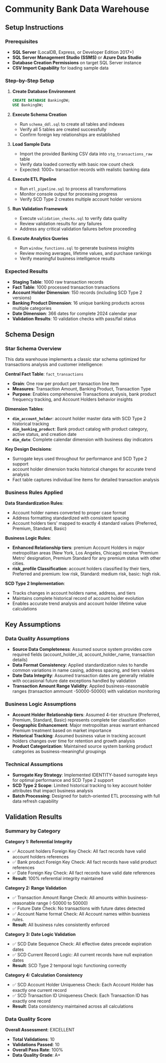 # Community Bank Data Warehouse

## Setup Instructions

### Prerequisites
- **SQL Server** (LocalDB, Express, or Developer Edition 2017+)
- **SQL Server Management Studio (SSMS)** or **Azure Data Studio**
- **Database Creation Permissions** on target SQL Server instance
- **CSV Import Capability** for loading sample data

### Step-by-Step Setup
1. **Create Database Environment**
   ```sql
   CREATE DATABASE BankingDW;
   USE BankingDW;
   ```

2. **Execute Schema Creation**
   - Run `schema_ddl.sql` to create all tables and indexes
   - Verify all 5 tables are created successfully
   - Confirm foreign key relationships are established

3. **Load Sample Data**
   - Import the provided Banking CSV data into `stg_transactions_raw` table
   - Verify data loaded correctly with basic row count check
   - Expected: 1000+ transaction records with realistic banking data

4. **Execute ETL Pipeline**
   - Run `etl_pipeline.sql` to process all transformations
   - Monitor console output for processing progress
   - Verify SCD Type 2 creates multiple account holder versions

5. **Run Validation Framework**
   - Execute `validation_checks.sql` to verify data quality
   - Review validation results for any failures
   - Address any critical validation failures before proceeding

6. **Execute Analytics Queries**
   - Run `window_functions.sql` to generate business insights
   - Review moving averages, lifetime values, and purchase rankings
   - Verify meaningful business intelligence results

### Expected Results
- **Staging Table**: 1000 raw transaction records
- **Fact Table**: 1000 processed transaction transactions
- **Account Holder Dimension**: 150 records (including SCD Type 2 versions)
- **Banking Product Dimension**: 16 unique banking products across multiple categories
- **Date Dimension**: 366 dates for complete 2024 calendar year
- **Validation Results**: 10 validation checks with pass/fail status

## Schema Design

### Star Schema Overview
This  data warehouse implements a classic star schema optimized for transactions analysis and customer intelligence:

**Central Fact Table**: `fact_transactions`
- **Grain**: One row per product per transaction line item
- **Measures**: Transaction Amount, Banking Product, Transaction Type
- **Purpose**: Enables comprehensive Transactions analysis, bank product frequency tracking, and Account Holders behavior insights

**Dimension Tables**:
- **`dim_account_holder`**: account holder master data with SCD Type 2 historical tracking
- **`dim_banking_product`**: Bank product catalog with product category, active status, and creation date
- **`dim_date`**: Complete calendar dimension with business day indicators

**Key Design Decisions**:
- Surrogate keys used throughout for performance and SCD Type 2 support
- account holder dimension tracks historical changes for accurate trend analysis
- Fact table captures individual line items for detailed transaction analysis

### Business Rules Applied

**Data Standardization Rules**:
- Account holder names converted to proper case format
- Address formatting standardized with consistent spacing
- Account holders tiers' mapped to exactly 4 standard values (Preferred, Premium, Standard, Basic)

**Business Logic Rules**:
- **Enhanced Relationship tiers**: premium Account Holders in major metropolitan areas (New York, Los Angeles, Chicago) receive 'Premium Metro' designation, Premium Standard for any premium status with other cities.
- **risk_profile Classification**: account holders classified by their tiers, Preferred and premium: low risk, Standard: medium risk, basic: high risk.

**SCD Type 2 Implementation**:
- Tracks changes in account holders name, address, and tiers
- Maintains complete historical record of account holder evolution
- Enables accurate trend analysis and account holder lifetime value calculations


## Key Assumptions

### Data Quality Assumptions
- **Source Data Completeness**: Assumed source system provides core required fields (account_holder_id, account_holder_name, transaction details)
- **Data Format Consistency**: Applied standardization rules to handle common variations in name casing, address spacing, and tiers values
- **Date Data Integrity**: Assumed transaction dates are generally reliable with occasional future date exceptions handled by validation
- **Transaction Amount Range Validity**: Applied business-reasonable ranges (transaction ammount -50000-50000) with validation monitoring

### Business Logic Assumptions  
- **Account Holder Relationship tiers**: Assumed 4-tier structure (Preferred, Premium, Standard, Basic) represents complete tier classification
- **Geographic Enhancement**: Major metropolitan areas warrant enhanced Premium treatment based on market importance
- **Historical Tracking**: Assumed business value in tracking account holders changes over time for retention and growth analysis
- **Product Categorization**: Maintained source system banking product categories as business-meaningful groupings

### Technical Assumptions
- **Surrogate Key Strategy**: Implemented IDENTITY-based surrogate keys for optimal performance and SCD Type 2 support
- **SCD Type 2 Scope**: Limited historical tracking to key account holder attributes that impact business analysis
- **Batch Processing**: Designed for batch-oriented ETL processing with full data refresh capability

## Validation Results

### Summary by Category
**Category 1: Referential Integrity**
- ✅ Account holders Foreign Key Check: All fact records have valid account holders references
- ✅ Bank product Foreign Key Check: All fact records have valid product references  
- ✅ Date Foreign Key Check: All fact records have valid date references
- **Result**: 100% referential integrity maintained

**Category 2: Range Validation**
- ✅ Transaction Amount Range Check: All amounts within business-reasonable range (-50000 to 50000)
- ✅ Future Date Check: No transactions with future dates detected
- ✅ Account Name format Check: All Account names within busniess rules.
- **Result**: All business rules consistently enforced

**Category 3: Date Logic Validation**
- ✅ SCD Date Sequence Check: All effective dates precede expiration dates
- ✅ SCD Current Record Logic: All current records have null expiration dates
- **Result**: SCD Type 2 temporal logic functioning correctly

**Category 4: Calculation Consistency**
- ✅ SCD Account Holder Uniqueness Check: Each Account Holder has exactly one current record
- ✅ SCD Transaction ID Uniqueness Check: Each Transaction ID has exactly one record
- **Result**: Data consistency maintained across all calculations

### Data Quality Score
**Overall Assessment**: EXCELLENT
- **Total Validations**: 10
- **Validations Passed**: 10
- **Overall Pass Rate**: 100%
- **Data Quality Grade**: A+